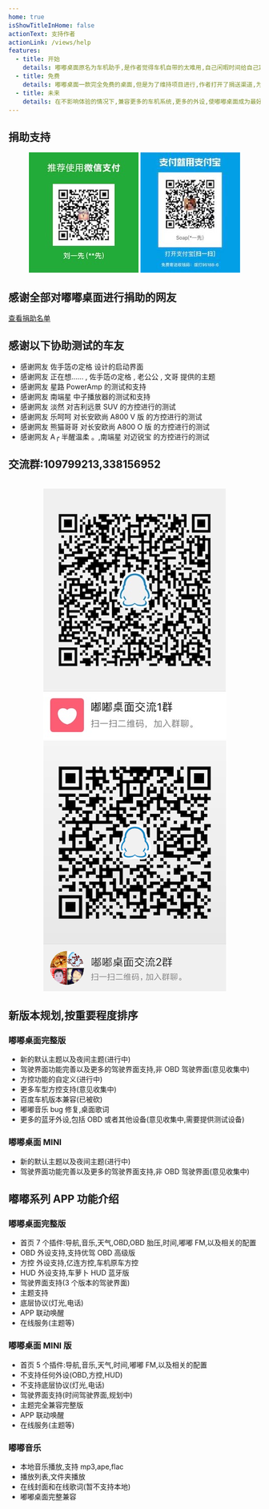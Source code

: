 ```yaml
---
home: true
isShowTitleInHome: false
actionText: 支持作者
actionLink: /views/help
features:
  - title: 开始
    details: 嘟嘟桌面原名为车机助手,是作者觉得车机自带的太难用,自己闲暇时间给自己定制(划重点)的车机桌面
  - title: 免费
    details: 嘟嘟桌面一款完全免费的桌面,但是为了维持项目进行,作者打开了捐送渠道,为了更好的分摊一下运营成本
  - title: 未来
    details: 在不影响体验的情况下,兼容更多的车机系统,更多的外设,使嘟嘟桌面成为最好用的车机桌面
---
```


## 捐助支持

<div align=center><img src="./img/juanzhu.jpg"/> <img src="./img/juanzhu2.jpeg"/></div>

## 感谢全部对嘟嘟桌面进行捐助的网友

[查看捐助名单](/views/other/捐送名单)

## 感谢以下协助测试的车友

- 感谢网友 佐手笾の定格 设计的启动界面
- 感谢网友 正在想...... , 佐手笾の定格 , 老公公 , 文哥 提供的主题
- 感谢网友 星路 PowerAmp 的测试和支持
- 感谢网友 南端星 中子播放器的测试和支持
- 感谢网友 淡然 对吉利远景 SUV 的方控进行的测试
- 感谢网友 乐呵呵 对长安欧尚 A800 V 版 的方控进行的测试
- 感谢网友 熊猫哥哥 对长安欧尚 A800 O 版 的方控进行的测试
- 感谢网友 A╭ 半醒温柔 。,南端星 对迈锐宝 的方控进行的测试

## 交流群:109799213,338156952

<br/>
<div align=center><img src="./img/qunqcode.jpg"/><img src="./img/qunqcode2.png"/></div>

## 新版本规划,按重要程度排序

### 嘟嘟桌面完整版

- 新的默认主题以及夜间主题(进行中)
- 驾驶界面功能完善以及更多的驾驶界面支持,非 OBD 驾驶界面(意见收集中)
- 方控功能的自定义(进行中)
- 更多车型方控支持(意见收集中)
- 百度车机版本兼容(已被砍)
- 嘟嘟音乐 bug 修复,桌面歌词
- 更多的蓝牙外设,包括 OBD 或者其他设备(意见收集中,需要提供测试设备)

### 嘟嘟桌面 MINI

- 新的默认主题以及夜间主题(进行中)
- 驾驶界面功能完善以及更多的驾驶界面支持,非 OBD 驾驶界面(意见收集中)

## 嘟嘟系列 APP 功能介绍

### 嘟嘟桌面完整版

- 首页 7 个插件:导航,音乐,天气,OBD,OBD 胎压,时间,嘟嘟 FM,以及相关的配置
- OBD 外设支持,支持优驾 OBD 高级版
- 方控 外设支持,亿连方控,车机原车方控
- HUD 外设支持,车萝卜 HUD 蓝牙版
- 驾驶界面支持(3 个版本的驾驶界面)
- 主题支持
- 底层协议(灯光,电话)
- APP 联动唤醒
- 在线服务(主题等)

### 嘟嘟桌面 MINI 版

- 首页 5 个插件:导航,音乐,天气,时间,嘟嘟 FM,以及相关的配置
- 不支持任何外设(OBD,方控,HUD)
- 不支持底层协议(灯光,电话)
- 驾驶界面支持(时间驾驶界面,规划中)
- 主题完全兼容完整版
- APP 联动唤醒
- 在线服务(主题等)

### 嘟嘟音乐

- 本地音乐播放,支持 mp3,ape,flac
- 播放列表,文件夹播放
- 在线封面和在线歌词(暂不支持本地)
- 嘟嘟桌面完整兼容
